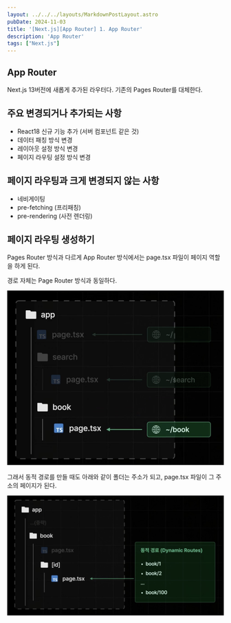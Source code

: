 ```yaml
---
layout: ../../../layouts/MarkdownPostLayout.astro
pubDate: 2024-11-03
title: '[Next.js][App Router] 1. App Router'
description: 'App Router'
tags: ["Next.js"]
---
```


## App Router

Next.js 13버전에 새롭게 추가된 라우터다. 기존의 Pages Router를 대체한다.



## 주요 변경되거나 추가되는 사항

- React18 신규 기능 추가 (서버 컴포넌트 같은 것)
- 데이터 패칭 방식 변경
- 레이아웃 설정 방식 변경
- 페이지 라우팅 설정 방식 변경



## 페이지 라우팅과 크게 변경되지 않는 사항

- 네비게이팅
- pre-fetching (프리패칭)
- pre-rendering (사전 렌더링)



## 페이지 라우팅 생성하기

Pages Router 방식과 다르게 App Router 방식에서는 page.tsx 파일이 페이지 역할을 하게 된다.

경로 자체는 Page Router 방식과 동일하다.

![image-20241103134437986](../images/image-20241103134437986.png)



그래서 동적 경로를 만들 때도 아래와 같이 폴더는 주소가 되고, page.tsx 파일이 그 주소의 페이지가 된다.

![image-20241103134551548](../images/image-20241103134551548.png)